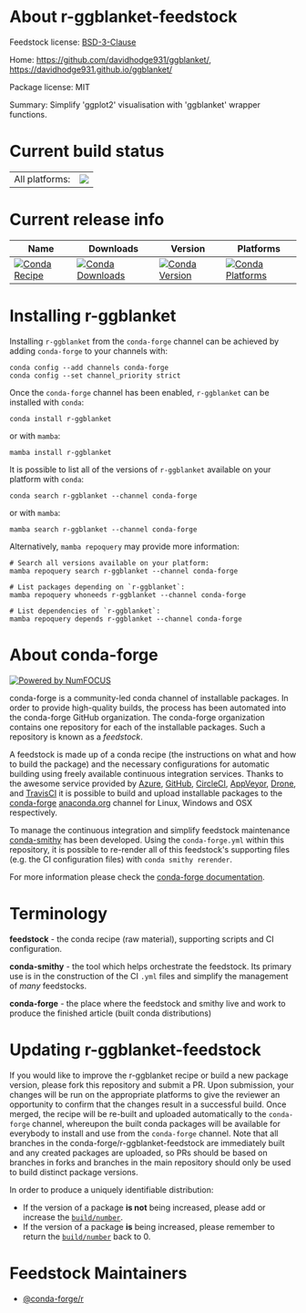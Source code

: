 About r-ggblanket-feedstock
===========================

Feedstock license: [BSD-3-Clause](https://github.com/conda-forge/r-ggblanket-feedstock/blob/main/LICENSE.txt)

Home: https://github.com/davidhodge931/ggblanket/, https://davidhodge931.github.io/ggblanket/

Package license: MIT

Summary: Simplify 'ggplot2' visualisation with 'ggblanket' wrapper functions.

Current build status
====================


<table><tr><td>All platforms:</td>
    <td>
      <a href="https://dev.azure.com/conda-forge/feedstock-builds/_build/latest?definitionId=16183&branchName=main">
        <img src="https://dev.azure.com/conda-forge/feedstock-builds/_apis/build/status/r-ggblanket-feedstock?branchName=main">
      </a>
    </td>
  </tr>
</table>

Current release info
====================

| Name | Downloads | Version | Platforms |
| --- | --- | --- | --- |
| [![Conda Recipe](https://img.shields.io/badge/recipe-r--ggblanket-green.svg)](https://anaconda.org/conda-forge/r-ggblanket) | [![Conda Downloads](https://img.shields.io/conda/dn/conda-forge/r-ggblanket.svg)](https://anaconda.org/conda-forge/r-ggblanket) | [![Conda Version](https://img.shields.io/conda/vn/conda-forge/r-ggblanket.svg)](https://anaconda.org/conda-forge/r-ggblanket) | [![Conda Platforms](https://img.shields.io/conda/pn/conda-forge/r-ggblanket.svg)](https://anaconda.org/conda-forge/r-ggblanket) |

Installing r-ggblanket
======================

Installing `r-ggblanket` from the `conda-forge` channel can be achieved by adding `conda-forge` to your channels with:

```
conda config --add channels conda-forge
conda config --set channel_priority strict
```

Once the `conda-forge` channel has been enabled, `r-ggblanket` can be installed with `conda`:

```
conda install r-ggblanket
```

or with `mamba`:

```
mamba install r-ggblanket
```

It is possible to list all of the versions of `r-ggblanket` available on your platform with `conda`:

```
conda search r-ggblanket --channel conda-forge
```

or with `mamba`:

```
mamba search r-ggblanket --channel conda-forge
```

Alternatively, `mamba repoquery` may provide more information:

```
# Search all versions available on your platform:
mamba repoquery search r-ggblanket --channel conda-forge

# List packages depending on `r-ggblanket`:
mamba repoquery whoneeds r-ggblanket --channel conda-forge

# List dependencies of `r-ggblanket`:
mamba repoquery depends r-ggblanket --channel conda-forge
```


About conda-forge
=================

[![Powered by
NumFOCUS](https://img.shields.io/badge/powered%20by-NumFOCUS-orange.svg?style=flat&colorA=E1523D&colorB=007D8A)](https://numfocus.org)

conda-forge is a community-led conda channel of installable packages.
In order to provide high-quality builds, the process has been automated into the
conda-forge GitHub organization. The conda-forge organization contains one repository
for each of the installable packages. Such a repository is known as a *feedstock*.

A feedstock is made up of a conda recipe (the instructions on what and how to build
the package) and the necessary configurations for automatic building using freely
available continuous integration services. Thanks to the awesome service provided by
[Azure](https://azure.microsoft.com/en-us/services/devops/), [GitHub](https://github.com/),
[CircleCI](https://circleci.com/), [AppVeyor](https://www.appveyor.com/),
[Drone](https://cloud.drone.io/welcome), and [TravisCI](https://travis-ci.com/)
it is possible to build and upload installable packages to the
[conda-forge](https://anaconda.org/conda-forge) [anaconda.org](https://anaconda.org/)
channel for Linux, Windows and OSX respectively.

To manage the continuous integration and simplify feedstock maintenance
[conda-smithy](https://github.com/conda-forge/conda-smithy) has been developed.
Using the ``conda-forge.yml`` within this repository, it is possible to re-render all of
this feedstock's supporting files (e.g. the CI configuration files) with ``conda smithy rerender``.

For more information please check the [conda-forge documentation](https://conda-forge.org/docs/).

Terminology
===========

**feedstock** - the conda recipe (raw material), supporting scripts and CI configuration.

**conda-smithy** - the tool which helps orchestrate the feedstock.
                   Its primary use is in the construction of the CI ``.yml`` files
                   and simplify the management of *many* feedstocks.

**conda-forge** - the place where the feedstock and smithy live and work to
                  produce the finished article (built conda distributions)


Updating r-ggblanket-feedstock
==============================

If you would like to improve the r-ggblanket recipe or build a new
package version, please fork this repository and submit a PR. Upon submission,
your changes will be run on the appropriate platforms to give the reviewer an
opportunity to confirm that the changes result in a successful build. Once
merged, the recipe will be re-built and uploaded automatically to the
`conda-forge` channel, whereupon the built conda packages will be available for
everybody to install and use from the `conda-forge` channel.
Note that all branches in the conda-forge/r-ggblanket-feedstock are
immediately built and any created packages are uploaded, so PRs should be based
on branches in forks and branches in the main repository should only be used to
build distinct package versions.

In order to produce a uniquely identifiable distribution:
 * If the version of a package **is not** being increased, please add or increase
   the [``build/number``](https://docs.conda.io/projects/conda-build/en/latest/resources/define-metadata.html#build-number-and-string).
 * If the version of a package **is** being increased, please remember to return
   the [``build/number``](https://docs.conda.io/projects/conda-build/en/latest/resources/define-metadata.html#build-number-and-string)
   back to 0.

Feedstock Maintainers
=====================

* [@conda-forge/r](https://github.com/conda-forge/r/)

